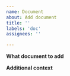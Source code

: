 ```yaml
---
name: Document
about: Add document
title: ''
labels: 'doc'
assignees: ''

---
```


**What document to add**
<!-- A clear and concise description of what you want to happen. -->

**Additional context**
<!-- Add any other context or screenshots about the feature request here. -->
